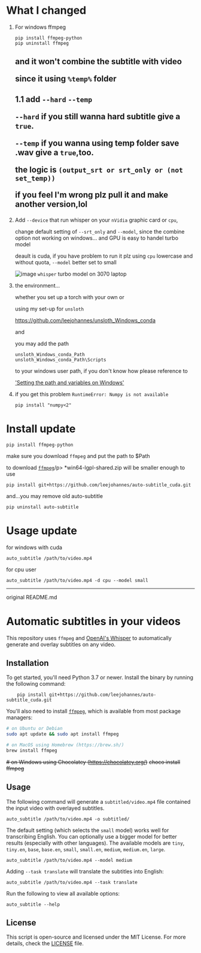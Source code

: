 # What I changed
1. For windows  ffmpeg
   ```
   pip install ffmpeg-python
   pip uninstall ffmpeg
   ```
   and it won't combine the subtitle with video <p/>
   since it using `%temp%` folder
   ---
   1.1 add `--hard` `--temp`<p/>
   `--hard` if you still wanna hard subtitle give a `true`.<p/>
   `--temp` if you wanna using temp folder save .wav give a `true`,too.<p/>
   the logic is `(output_srt or srt_only or (not set_temp))`<p/>
   if you feel I'm wrong plz pull it and make another version,lol<p/>
   ---

2. Add `--device` that run whisper on your `nVidia` graphic card or `cpu`,</p>
   change default setting of `--srt_only` and `--model`, since the combine option not working on windows... and GPU is easy to handel turbo model </p>
   deault is cuda, if you have problem to run it plz using `cpu` lowercase and without quota, `--model` better set to small</p>
   ![image](https://github.com/user-attachments/assets/956437b6-08b3-4a28-810c-e75c46a7390f)
   `whisper` turbo model on 3070 laptop


3. the environment...</p>
   whether you set up a torch with your own or</p>
   using my set-up for `unsloth`</p>
   https://github.com/leejohannes/unsloth_Windows_conda </p>
   and </p>
   you may add the path </p>
   ```
   unsloth_Windows_conda_Path
   unsloth_Windows_conda_Path\Scripts
   ```
   to your windows user path, if you don't know how please reference to </p>
   ['Setting the path and variables on Windows'](https://www.google.com/search?q=Setting+the+path+and+variables+on+Windows)

4. if you get this problem `RuntimeError: Numpy is not available`
   ```
   pip install "numpy<2"
   ```

# Install update
```
pip install ffmpeg-python
```
make sure you download `ffmpeg` and put the path to $Path </p>
to download [`ffmpeg`](https://github.com/BtbN/FFmpeg-Builds/releases)/p>
*win64-lgpl-shared.zip will be smaller enough to use

```
pip install git+https://github.com/leejohannes/auto-subtitle_cuda.git
```
and...you may remove old auto-subtitle
```
pip uninstall auto-subtitle
```

# Usage update
for windows with cuda
```
auto_subtitle /path/to/video.mp4
```
for cpu user
```
auto_subtitle /path/to/video.mp4 -d cpu --model small
```

---
original README.md

# Automatic subtitles in your videos

This repository uses `ffmpeg` and [OpenAI's Whisper](https://openai.com/blog/whisper) to automatically generate and overlay subtitles on any video.

## Installation

To get started, you'll need Python 3.7 or newer. Install the binary by running the following command:
```
    pip install git+https://github.com/leejohannes/auto-subtitle_cuda.git
```
You'll also need to install [`ffmpeg`](https://ffmpeg.org/), which is available from most package managers:

```bash
# on Ubuntu or Debian
sudo apt update && sudo apt install ffmpeg

# on MacOS using Homebrew (https://brew.sh/)
brew install ffmpeg
```
~~# on Windows using Chocolatey (https://chocolatey.org/)~~
~~choco install ffmpeg~~


## Usage

The following command will generate a `subtitled/video.mp4` file contained the input video with overlayed subtitles.

    auto_subtitle /path/to/video.mp4 -o subtitled/

The default setting (which selects the `small` model) works well for transcribing English. You can optionally use a bigger model for better results (especially with other languages). The available models are `tiny`, `tiny.en`, `base`, `base.en`, `small`, `small.en`, `medium`, `medium.en`, `large`.

    auto_subtitle /path/to/video.mp4 --model medium

Adding `--task translate` will translate the subtitles into English:

    auto_subtitle /path/to/video.mp4 --task translate

Run the following to view all available options:

    auto_subtitle --help

## License

This script is open-source and licensed under the MIT License. For more details, check the [LICENSE](LICENSE) file.
